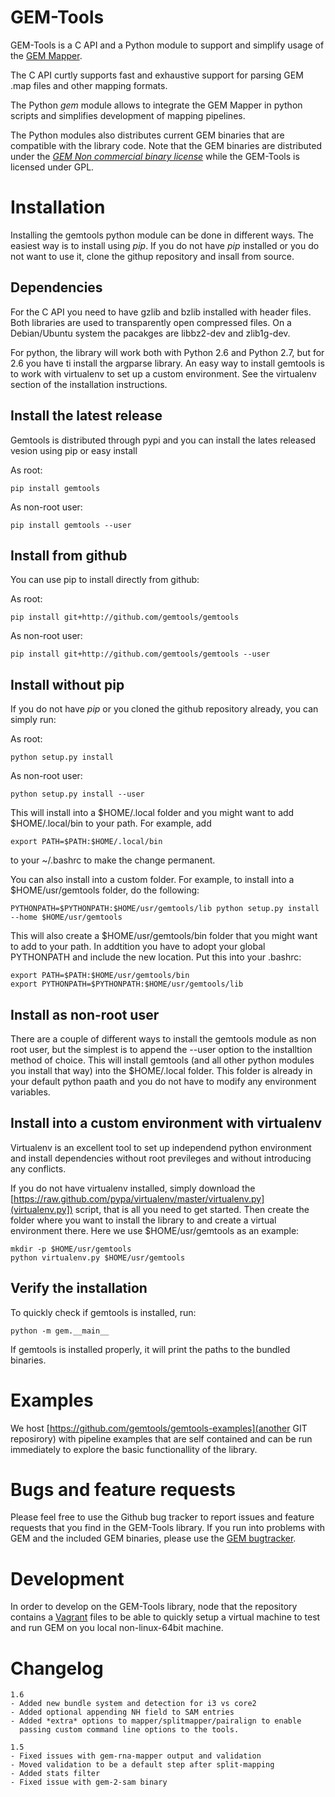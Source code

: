 GEM-Tools
===================
GEM-Tools is a C API and a Python module to support and simplify usage of the
[GEM Mapper](http://algorithms.cnag.cat/wiki/The_GEM_library).

The C API curtly supports fast and exhaustive support for parsing GEM .map
files and other mapping formats.

The Python *gem* module allows to integrate the GEM Mapper in python scripts
and simplifies development of mapping pipelines.

The Python modules also distributes current GEM binaries that are compatible
with the library code. Note that the GEM binaries are distributed under the
[*GEM Non commercial binary license*](http://algorithms.cnag.cat/wiki/GEM:Non_commercial_binary_license)
while the GEM-Tools is licensed under GPL.

Installation
==================
Installing the gemtools python module can be done in different ways. The easiest
way is to install using *pip*. If you do not have *pip* installed or you
do not want to use it, clone the githup repository and insall from source.

Dependencies
----------------------------

For the C API you need to have gzlib and bzlib installed with header files.
Both libraries are used to transparently open compressed files. On a Debian/Ubuntu
system the pacakges are libbz2-dev and zlib1g-dev.

For python, the library will work both with Python 2.6 and Python 2.7, but for
2.6 you have ti install the argparse library. An easy way to install gemtools
is to work with virtualenv to set up a custom environment. See the virtualenv
section of the installation instructions. 

Install the latest release
----------------------------
Gemtools is distributed through pypi and you can install the lates released
vesion using pip or easy install

As root:

    pip install gemtools

As non-root user:
    
    pip install gemtools --user

Install from github
---------------------------
You can use pip to install directly from github:

As root:
    
    pip install git+http://github.com/gemtools/gemtools

As non-root user:
    
    pip install git+http://github.com/gemtools/gemtools --user

Install without pip
-------------------
If you do not have *pip* or you cloned the github repository already,
you can simply run:

As root:
    
    python setup.py install

As non-root user:
    
    python setup.py install --user
    
This will install into a $HOME/.local folder and you might want to add
$HOME/.local/bin to your path. For example, add

    export PATH=$PATH:$HOME/.local/bin

to your ~/.bashrc to make the change permanent.

You can also install into a custom folder. For example, to install into a
$HOME/usr/gemtools folder, do the following:

    PYTHONPATH=$PYTHONPATH:$HOME/usr/gemtools/lib python setup.py install --home $HOME/usr/gemtools    

This will also create a $HOME/usr/gemtools/bin folder that you might want to
add to your path. In addtition you have to adopt your global PYTHONPATH and
include the new location. Put this into your .bashrc:

    export PATH=$PATH:$HOME/usr/gemtools/bin
    export PYTHONPATH=$PYTHONPATH:$HOME/usr/gemtools/lib

Install as non-root user
--------------------------
There are a couple of different ways to install the gemtools module as non
root user, but the simplest is to append the --user option to the installtion
method of choice. This will install gemtools (and all other python modules you
install that way) into the $HOME/.local folder. This folder is already in your
default python paath and you do not have to modify any environment variables.

Install into a custom environment with virtualenv
-------------------------------------------------
Virtualenv is an excellent tool to set up independend python environment and
install dependencies without root previleges and without introducing any
conflicts.

If you do not have virtualenv installed, simply download the
[https://raw.github.com/pypa/virtualenv/master/virtualenv.py](virtualenv.py])
script, that is all you need to get started. Then create the folder where you
want to install the library to and create a virtual environment there. Here we
use $HOME/usr/gemtools as an example:

    mkdir -p $HOME/usr/gemtools
    python virtualenv.py $HOME/usr/gemtools

Verify the installation
-------------------------
To quickly check if gemtools is installed, run:
    
    python -m gem.__main__

If gemtools is installed properly, it will print the paths to the bundled binaries.

Examples
======================
We host [https://github.com/gemtools/gemtools-examples](another GIT reposirory) with 
pipeline examples that are self contained and can be run immediately to explore
the basic functionallity of the library. 

Bugs and feature requests
=====================
Please feel free to use the Github bug tracker to report issues and feature
requests that you find in the GEM-Tools library. If you run into problems with
GEM and the included GEM binaries, please use the [GEM
bugtracker](http://algorithms.cnag.cat/mantis).

Development
=====================
In order to develop on the GEM-Tools library, node that the repository contains
a [Vagrant](http://vagrantup.com/) files to be able to quickly setup a virtual 
machine to test and run GEM on you local non-linux-64bit machine.

Changelog
=====================

    1.6
    - Added new bundle system and detection for i3 vs core2
    - Added optional appending NH field to SAM entries
    - Added *extra* options to mapper/splitmapper/pairalign to enable 
      passing custom command line options to the tools. 

    1.5
    - Fixed issues with gem-rna-mapper output and validation
    - Moved validation to be a default step after split-mapping
    - Added stats filter
    - Fixed issue with gem-2-sam binary

